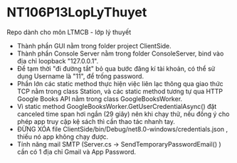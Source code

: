 # NT106P13LopLyThuyet
Repo dành cho môn LTMCB - lớp lý thuyết
- Thành phần GUI nằm trong folder project ClientSide.
- Thành phần Console Server nằm trong folder ConsoleServer, bind vào địa chỉ loopback "127.0.0.1".
- Để tạm thời "đi đường tắt" bỏ qua bước đăng kí tài khoản, có thể sử dụng Username là "11", để trống password.
- Phần lớn các static method thực hiện việc liên lạc thông qua giao thức TCP nằm trong class Station, và các static method tương tự qua HTTP Google Books API nằm trong class GoogleBooksWorker.
- Vì static method GoogleBooksWorker.GetUserCredentialAsync() đặt canceled time span hơi ngắn (29 giây) nên khi chạy thử, nếu đồng ý cho phép app truy cập kệ sách thì cần thao tác nhanh tay.
- ĐỪNG XÓA file ClientSide/bin/Debug/net8.0-windows/credentials.json , thiếu nó app không chạy được.
- Tính năng mail SMTP (Server.cs -> SendTemporaryPasswordEmail() ) cần có 1 địa chỉ Gmail và App Password.
